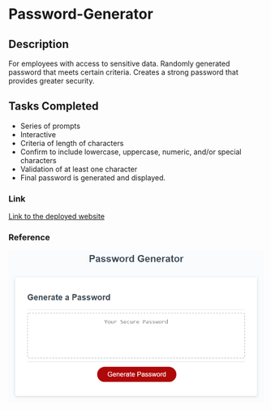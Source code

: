 # Password-Generator

## Description 
For employees with access to sensitive data. Randomly generated password that meets certain criteria. Creates a strong password that provides greater security.

## Tasks Completed 
* Series of prompts
* Interactive 
* Criteria of length of characters
* Confirm to include lowercase, uppercase, numeric, and/or special characters
* Validation of at least one character
* Final password is generated and displayed. 

### Link 
[Link to the deployed website](https://rodvalencia2319.github.io/Password-Generator/)

### Reference 
![Screenshot of index.html](./assets/images/reference-img.png)